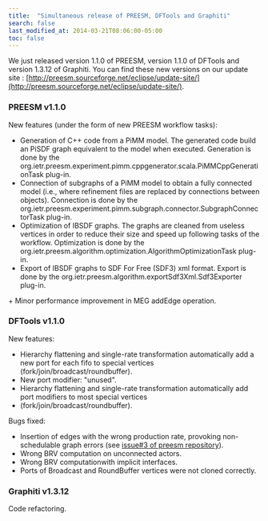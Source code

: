 ```yaml
---
title:  "Simultaneous release of PREESM, DFTools and Graphiti"
search: false
last_modified_at: 2014-03-21T08:06:00-05:00
toc: false
---
```


We just released version 1.1.0 of PREESM, version 1.1.0 of DFTools and version 1.3.12 of Graphiti. You can find these new versions on our update site : [http://preesm.sourceforge.net/eclipse/update-site/](http://preesm.sourceforge.net/eclipse/update-site/).

### PREESM v1.1.0

New features (under the form of new PREESM workflow tasks):

*   Generation of C++ code from a PiMM model. The generated code build an PiSDF graph equivalent to the model when executed. Generation is done by the org.ietr.preesm.experiment.pimm.cppgenerator.scala.PiMMCppGenerationTask plug-in.
*   Connection of subgraphs of a PiMM model to obtain a fully connected model (i.e., where refinement files are replaced by connections between objects). Connection is done by the org.ietr.preesm.experiment.pimm.subgraph.connector.SubgraphConnectorTask plug-in.
*   Optimization of IBSDF graphs. The graphs are cleaned from useless vertices in order to reduce their size and speed up following tasks of the workflow. Optimization is done by the org.ietr.preesm.algorithm.optimization.AlgorithmOptimizationTask plug-in.
*   Export of IBSDF graphs to SDF For Free (SDF3) xml format. Export is done by the org.ietr.preesm.algorithm.exportSdf3Xml.Sdf3Exporter plug-in.

\+ Minor performance improvement in MEG addEdge operation.

### DFTools v1.1.0

New features:

*   Hierarchy flattening and single-rate transformation automatically add a new port for each fifo to special vertices (fork/join/broadcast/roundbuffer).
*   New port modifier: "unused".
*   Hierarchy flattening and single-rate transformation automatically add port modifiers to most special vertices
*   (fork/join/broadcast/roundbuffer).

Bugs fixed:

*   Insertion of edges with the wrong production rate, provoking non-schedulable graph errors (see [issue#3 of preesm repository](https://github.com/preesm/preesm/issues/3)).
*   Wrong BRV computation on unconnected actors.
*   Wrong BRV computationwith implicit interfaces.
*   Ports of Broadcast and RoundBuffer vertices were not cloned correctly.

### Graphiti v1.3.12

Code refactoring.
